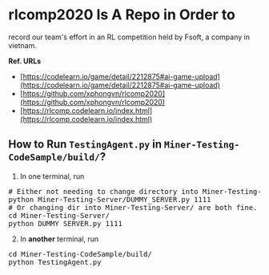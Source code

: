 # rlcomp2020 Is A Repo in Order to
record our team's effort in an RL competition held by Fsoft, a company in vietnam.

<b>Ref. URLs</b>
- [https://codelearn.io/game/detail/2212875#ai-game-upload](https://codelearn.io/game/detail/2212875#ai-game-upload)
- [https://github.com/xphongvn/rlcomp2020](https://github.com/xphongvn/rlcomp2020)
- [https://rlcomp.codelearn.io/index.html](https://rlcomp.codelearn.io/index.html)


## How to Run <code>TestingAgent.py</code> in <code>Miner-Testing-CodeSample/build/</code>?
01. In one terminal, run 
<pre>
# Either not needing to change directory into Miner-Testing-Server/
python Miner-Testing-Server/DUMMY_SERVER.py 1111
# Or changing dir into Miner-Testing-Server/ are both fine.
cd Miner-Testing-Server/
python DUMMY_SERVER.py 1111
</pre>
02. In <b>another</b> terminal, run
<pre>
cd Miner-Testing-CodeSample/build/
python TestingAgent.py
</pre>


